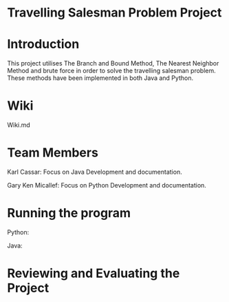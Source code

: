 # Travelling Salesman Problem Project

# Introduction
This project utilises The Branch and Bound Method, The Nearest Neighbor Method and brute force in order to solve the travelling salesman problem. These methods have been implemented in both Java and Python.

# Wiki
Wiki.md

# Team Members
Karl Cassar: Focus on Java Development and documentation.

Gary Ken Micallef: Focus on Python Development and documentation.

# Running the program
Python:

Java:

# Reviewing and Evaluating the Project
